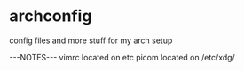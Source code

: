 # archconfig
config files and more stuff for my arch setup

---NOTES---
vimrc located on etc
picom located on /etc/xdg/
